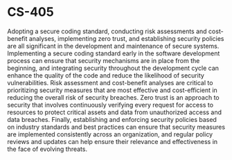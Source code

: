 # CS-405
Adopting a secure coding standard, conducting risk assessments and cost-benefit analyses, implementing zero trust, and establishing security policies are all significant in the development and maintenance of secure systems. Implementing a secure coding standard early in the software development process can ensure that security mechanisms are in place from the beginning, and integrating security throughout the development cycle can enhance the quality of the code and reduce the likelihood of security vulnerabilities. Risk assessment and cost-benefit analyses are critical to prioritizing security measures that are most effective and cost-efficient in reducing the overall risk of security breaches. Zero trust is an approach to security that involves continuously verifying every request for access to resources to protect critical assets and data from unauthorized access and data breaches. Finally, establishing and enforcing security policies based on industry standards and best practices can ensure that security measures are implemented consistently across an organization, and regular policy reviews and updates can help ensure their relevance and effectiveness in the face of evolving threats.
